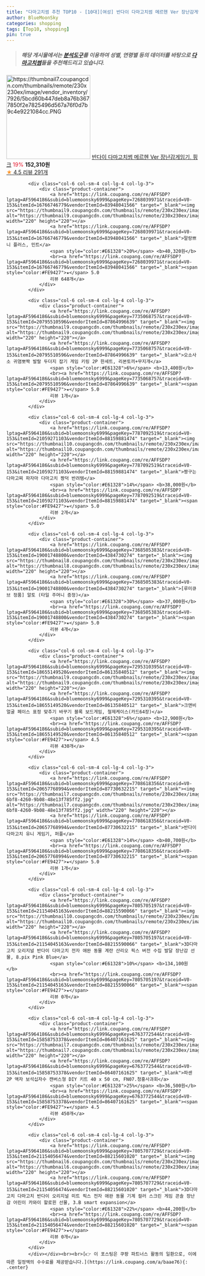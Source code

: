 ```yaml
---
title: "다마고치썸 추천 TOP10 - [10대][여성] 반다이 다마고치썸 메르헨 Ver 장난감게임기, 핑크"
author: BlueMoonSky
categories: shopping
tags: [Top10, shopping]
pin: true
---
```


> ##### 해당 게시물에서는 [**분석도구**](https://itemscout.io/)를 이용하여 **성별**, **연령별** 등의 데이터를 바탕으로 [**다마고치썸**](https://link.coupang.com/a/baae76)들을 추천해드리고 있습니다.
<div class="container"><div class="row">
            <div class="col-6 col-sm-4 col-lg-4 col-lg-3">
                <div class="product-container">
                    <a href="https://link.coupang.com/re/AFFSDP?lptag=AF5964186&subid=bluemoonsky6999&pageKey=2273850947&traceid=V0-153&itemId=1035346456&vendorItemId=81709998694" target="_blank"><img src="https://thumbnail7.coupangcdn.com/thumbnails/remote/230x230ex/image/vendor_inventory/7926/5bcd60b447deb8a76b3677850f2e7825496d567a76f0d7b9c4e9221084cc.PNG" alt="https://thumbnail7.coupangcdn.com/thumbnails/remote/230x230ex/image/vendor_inventory/7926/5bcd60b447deb8a76b3677850f2e7825496d567a76f0d7b9c4e9221084cc.PNG" width="220" height="220"></a>
                    <a href="https://link.coupang.com/re/AFFSDP?lptag=AF5964186&subid=bluemoonsky6999&pageKey=2273850947&traceid=V0-153&itemId=1035346456&vendorItemId=81709998694" target="_blank">반다이 다마고치썸 메르헨 Ver 장난감게임기, 핑크</a>
                    <span style="color:#E61328">19%</span> <b>152,310원</b>
                    <br><a href="https://link.coupang.com/re/AFFSDP?lptag=AF5964186&subid=bluemoonsky6999&pageKey=2273850947&traceid=V0-153&itemId=1035346456&vendorItemId=81709998694" target="_blank"><span style="color:#FE9427">★</span> 4.5
                    리뷰 291개</a>
                </div>
            </div>
            
            <div class="col-6 col-sm-4 col-lg-4 col-lg-3">
                <div class="product-container">
                    <a href="https://link.coupang.com/re/AFFSDP?lptag=AF5964186&subid=bluemoonsky6999&pageKey=7268039971&traceid=V0-153&itemId=16766746779&vendorItemId=83948041566" target="_blank"><img src="https://thumbnail9.coupangcdn.com/thumbnails/remote/230x230ex/image/rs_quotation_api/uakaswjb/4b5dba4562b140f8ac44c124ed041070.jpg" alt="https://thumbnail9.coupangcdn.com/thumbnails/remote/230x230ex/image/rs_quotation_api/uakaswjb/4b5dba4562b140f8ac44c124ed041070.jpg" width="220" height="220"></a>
                    <a href="https://link.coupang.com/re/AFFSDP?lptag=AF5964186&subid=bluemoonsky6999&pageKey=7268039971&traceid=V0-153&itemId=16766746779&vendorItemId=83948041566" target="_blank">말랑쁘니 플러스, 민트</a>
                    <span style="color:#E61328">20%</span> <b>40,320원</b>
                    <br><a href="https://link.coupang.com/re/AFFSDP?lptag=AF5964186&subid=bluemoonsky6999&pageKey=7268039971&traceid=V0-153&itemId=16766746779&vendorItemId=83948041566" target="_blank"><span style="color:#FE9427">★</span> 5.0
                    리뷰 648개</a>
                </div>
            </div>
            
            <div class="col-6 col-sm-4 col-lg-4 col-lg-3">
                <div class="product-container">
                    <a href="https://link.coupang.com/re/AFFSDP?lptag=AF5964186&subid=bluemoonsky6999&pageKey=7735068757&traceid=V0-153&itemId=20795510596&vendorItemId=87864996639" target="_blank"><img src="https://thumbnail9.coupangcdn.com/thumbnails/remote/230x230ex/image/vendor_inventory/d390/cc22393f4bfc0e70575fb2edc477dbcfae040fe98cfcce862e2c7c010568.jpg" alt="https://thumbnail9.coupangcdn.com/thumbnails/remote/230x230ex/image/vendor_inventory/d390/cc22393f4bfc0e70575fb2edc477dbcfae040fe98cfcce862e2c7c010568.jpg" width="220" height="220"></a>
                    <a href="https://link.coupang.com/re/AFFSDP?lptag=AF5964186&subid=bluemoonsky6999&pageKey=7735068757&traceid=V0-153&itemId=20795510596&vendorItemId=87864996639" target="_blank">오소사소 귀염뽀짝 발랄 두더지 잡기 게임 키링 2P 한세트, 리본토끼+무지개</a>
                    <span style="color:#E61328">6%</span> <b>13,400원</b>
                    <br><a href="https://link.coupang.com/re/AFFSDP?lptag=AF5964186&subid=bluemoonsky6999&pageKey=7735068757&traceid=V0-153&itemId=20795510596&vendorItemId=87864996639" target="_blank"><span style="color:#FE9427">★</span> 5.0
                    리뷰 1개</a>
                </div>
            </div>
            
            <div class="col-6 col-sm-4 col-lg-4 col-lg-3">
                <div class="product-container">
                    <a href="https://link.coupang.com/re/AFFSDP?lptag=AF5964186&subid=bluemoonsky6999&pageKey=7787092519&traceid=V0-153&itemId=21059271103&vendorItemId=88159881474" target="_blank"><img src="https://thumbnail10.coupangcdn.com/thumbnails/remote/230x230ex/image/vendor_inventory/ddcf/b80b3c010e3333546fab1541047148423bd27abdc6a420482487668e720d.jpg" alt="https://thumbnail10.coupangcdn.com/thumbnails/remote/230x230ex/image/vendor_inventory/ddcf/b80b3c010e3333546fab1541047148423bd27abdc6a420482487668e720d.jpg" width="220" height="220"></a>
                    <a href="https://link.coupang.com/re/AFFSDP?lptag=AF5964186&subid=bluemoonsky6999&pageKey=7787092519&traceid=V0-153&itemId=21059271103&vendorItemId=88159881474" target="_blank">짱구는 다마고찌 파자마 다마고치 짱덕 반려템</a>
                    <span style="color:#E61328">14%</span> <b>38,000원</b>
                    <br><a href="https://link.coupang.com/re/AFFSDP?lptag=AF5964186&subid=bluemoonsky6999&pageKey=7787092519&traceid=V0-153&itemId=21059271103&vendorItemId=88159881474" target="_blank"><span style="color:#FE9427">★</span> 5.0
                    리뷰 2개</a>
                </div>
            </div>
            
            <div class="col-6 col-sm-4 col-lg-4 col-lg-3">
                <div class="product-container">
                    <a href="https://link.coupang.com/re/AFFSDP?lptag=AF5964186&subid=bluemoonsky6999&pageKey=7368505383&traceid=V0-153&itemId=19001748800&vendorItemId=4384730274" target="_blank"><img src="https://thumbnail8.coupangcdn.com/thumbnails/remote/230x230ex/image/vendor_inventory/6953/bf93e2bce321e00553314ec97ac9a34558350aff8d1afd0855578e17f180.jpg" alt="https://thumbnail8.coupangcdn.com/thumbnails/remote/230x230ex/image/vendor_inventory/6953/bf93e2bce321e00553314ec97ac9a34558350aff8d1afd0855578e17f180.jpg" width="220" height="220"></a>
                    <a href="https://link.coupang.com/re/AFFSDP?lptag=AF5964186&subid=bluemoonsky6999&pageKey=7368505383&traceid=V0-153&itemId=19001748800&vendorItemId=4384730274" target="_blank">[루미큐브 정품] 알토 (타일 주머니 증정)</a>
                    <span style="color:#E61328">30%</span> <b>37,000원</b>
                    <br><a href="https://link.coupang.com/re/AFFSDP?lptag=AF5964186&subid=bluemoonsky6999&pageKey=7368505383&traceid=V0-153&itemId=19001748800&vendorItemId=4384730274" target="_blank"><span style="color:#FE9427">★</span> 5.0
                    리뷰 4개</a>
                </div>
            </div>
            
            <div class="col-6 col-sm-4 col-lg-4 col-lg-3">
                <div class="product-container">
                    <a href="https://link.coupang.com/re/AFFSDP?lptag=AF5964186&subid=bluemoonsky6999&pageKey=7295310395&traceid=V0-153&itemId=18655149520&vendorItemId=86135840512" target="_blank"><img src="https://thumbnail9.coupangcdn.com/thumbnails/remote/230x230ex/image/vendor_inventory/6504/17b619d5060d24cf3982f376593cf229319bac775df2e7d12d5fd64b0a61.jpg" alt="https://thumbnail9.coupangcdn.com/thumbnails/remote/230x230ex/image/vendor_inventory/6504/17b619d5060d24cf3982f376593cf229319bac775df2e7d12d5fd64b0a61.jpg" width="220" height="220"></a>
                    <a href="https://link.coupang.com/re/AFFSDP?lptag=AF5964186&subid=bluemoonsky6999&pageKey=7295310395&traceid=V0-153&itemId=18655149520&vendorItemId=86135840512" target="_blank">크앤비 얼굴 페이스 표정 맞추기 바꾸기 블록 보드게임, 철제케이스(카드64장)</a>
                    <span style="color:#E61328">6%</span> <b>12,900원</b>
                    <br><a href="https://link.coupang.com/re/AFFSDP?lptag=AF5964186&subid=bluemoonsky6999&pageKey=7295310395&traceid=V0-153&itemId=18655149520&vendorItemId=86135840512" target="_blank"><span style="color:#FE9427">★</span> 4.5
                    리뷰 430개</a>
                </div>
            </div>
            
            <div class="col-6 col-sm-4 col-lg-4 col-lg-3">
                <div class="product-container">
                    <a href="https://link.coupang.com/re/AFFSDP?lptag=AF5964186&subid=bluemoonsky6999&pageKey=7708618356&traceid=V0-153&itemId=20657768994&vendorItemId=87730632215" target="_blank"><img src="https://thumbnail7.coupangcdn.com/thumbnails/remote/230x230ex/image/retail/images/2023/11/10/10/9/f6fd1f5c-6bf8-4260-9b08-48e13f785ff2.jpg" alt="https://thumbnail7.coupangcdn.com/thumbnails/remote/230x230ex/image/retail/images/2023/11/10/10/9/f6fd1f5c-6bf8-4260-9b08-48e13f785ff2.jpg" width="220" height="220"></a>
                    <a href="https://link.coupang.com/re/AFFSDP?lptag=AF5964186&subid=bluemoonsky6999&pageKey=7708618356&traceid=V0-153&itemId=20657768994&vendorItemId=87730632215" target="_blank">반다이 다마고치 유니 게임기, 퍼플</a>
                    <span style="color:#E61328">14%</span> <b>80,700원</b>
                    <br><a href="https://link.coupang.com/re/AFFSDP?lptag=AF5964186&subid=bluemoonsky6999&pageKey=7708618356&traceid=V0-153&itemId=20657768994&vendorItemId=87730632215" target="_blank"><span style="color:#FE9427">★</span> 5.0
                    리뷰 1개</a>
                </div>
            </div>
            
            <div class="col-6 col-sm-4 col-lg-4 col-lg-3">
                <div class="product-container">
                    <a href="https://link.coupang.com/re/AFFSDP?lptag=AF5964186&subid=bluemoonsky6999&pageKey=7805705197&traceid=V0-153&itemId=21154045163&vendorItemId=88215590066" target="_blank"><img src="https://thumbnail10.coupangcdn.com/thumbnails/remote/230x230ex/image/vendor_inventory/1fe9/cfea4e9aa47e09e00b3a92d83a55695be8592f76e95100a2dea305e296f5.jpg" alt="https://thumbnail10.coupangcdn.com/thumbnails/remote/230x230ex/image/vendor_inventory/1fe9/cfea4e9aa47e09e00b3a92d83a55695be8592f76e95100a2dea305e296f5.jpg" width="220" height="220"></a>
                    <a href="https://link.coupang.com/re/AFFSDP?lptag=AF5964186&subid=bluemoonsky6999&pageKey=7805705197&traceid=V0-153&itemId=21154045163&vendorItemId=88215590066" target="_blank">3D다마고치 오리지널 반다이 다마고치 전자 애완 동물 계란 산리오 픽스 버전 수집 발달 장난감 선물, 8.pix Pink Blue</a>
                    <span style="color:#E61328">10%</span> <b>134,100원</b>
                    <br><a href="https://link.coupang.com/re/AFFSDP?lptag=AF5964186&subid=bluemoonsky6999&pageKey=7805705197&traceid=V0-153&itemId=21154045163&vendorItemId=88215590066" target="_blank"><span style="color:#FE9427">★</span> 
                    리뷰 0개</a>
                </div>
            </div>
            
            <div class="col-6 col-sm-4 col-lg-4 col-lg-3">
                <div class="product-container">
                    <a href="https://link.coupang.com/re/AFFSDP?lptag=AF5964186&subid=bluemoonsky6999&pageKey=6763772544&traceid=V0-153&itemId=15858753378&vendorItemId=86407161625" target="_blank"><img src="https://thumbnail7.coupangcdn.com/thumbnails/remote/230x230ex/image/vendor_inventory/fc0f/29d334ede2b215eb4626ad868c9134f5d9476b827a3f8f5b7cfdd06a3c06.jpg" alt="https://thumbnail7.coupangcdn.com/thumbnails/remote/230x230ex/image/vendor_inventory/fc0f/29d334ede2b215eb4626ad868c9134f5d9476b827a3f8f5b7cfdd06a3c06.jpg" width="220" height="220"></a>
                    <a href="https://link.coupang.com/re/AFFSDP?lptag=AF5964186&subid=bluemoonsky6999&pageKey=6763772544&traceid=V0-153&itemId=15858753378&vendorItemId=86407161625" target="_blank">파센 2P 액자 보석십자수 캔버스형 DIY 키트 40 x 50 cm, FN07.청홍사과회</a>
                    <span style="color:#E61328">25%</span> <b>36,500원</b>
                    <br><a href="https://link.coupang.com/re/AFFSDP?lptag=AF5964186&subid=bluemoonsky6999&pageKey=6763772544&traceid=V0-153&itemId=15858753378&vendorItemId=86407161625" target="_blank"><span style="color:#FE9427">★</span> 4.5
                    리뷰 450개</a>
                </div>
            </div>
            
            <div class="col-6 col-sm-4 col-lg-4 col-lg-3">
                <div class="product-container">
                    <a href="https://link.coupang.com/re/AFFSDP?lptag=AF5964186&subid=bluemoonsky6999&pageKey=7805707729&traceid=V0-153&itemId=21154056474&vendorItemId=88215601020" target="_blank"><img src="https://thumbnail6.coupangcdn.com/thumbnails/remote/230x230ex/image/vendor_inventory/9c9c/d7b50cf3d381600779f33261d375bc3a00634879ac86836a66c5e185dbb5.jpg" alt="https://thumbnail6.coupangcdn.com/thumbnails/remote/230x230ex/image/vendor_inventory/9c9c/d7b50cf3d381600779f33261d375bc3a00634879ac86836a66c5e185dbb5.jpg" width="220" height="220"></a>
                    <a href="https://link.coupang.com/re/AFFSDP?lptag=AF5964186&subid=bluemoonsky6999&pageKey=7805707729&traceid=V0-153&itemId=21154056474&vendorItemId=88215601020" target="_blank">3D다마고치 다마고치 반다이 오리지널 미트 픽스 전자 애완 동물 기계 컬러 스크린 게임 콘솔 장난감 어린이 카와이 할로윈 선물, 3.B smart expansion</a>
                    <span style="color:#E61328">22%</span> <b>44,200원</b>
                    <br><a href="https://link.coupang.com/re/AFFSDP?lptag=AF5964186&subid=bluemoonsky6999&pageKey=7805707729&traceid=V0-153&itemId=21154056474&vendorItemId=88215601020" target="_blank"><span style="color:#FE9427">★</span> 
                    리뷰 0개</a>
                </div>
            </div>
            </div></div><br><br>[👉 이 포스팅은 쿠팡 파트너스 활동의 일환으로, 이에 따른 일정액의 수수료를 제공받습니다.](https://link.coupang.com/a/baae76){: .center}